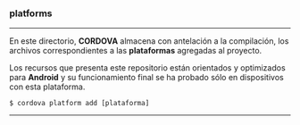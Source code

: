 ### platforms

----

En este directorio, **CORDOVA** almacena con antelación a la compilación, los archivos correspondientes a las **plataformas** agregadas al proyecto.
 
Los recursos que presenta este repositorio están orientados y optimizados para **Android** y su funcionamiento final se ha probado sólo en dispositivos con esta plataforma.

```
$ cordova platform add [plataforma] 
```

----